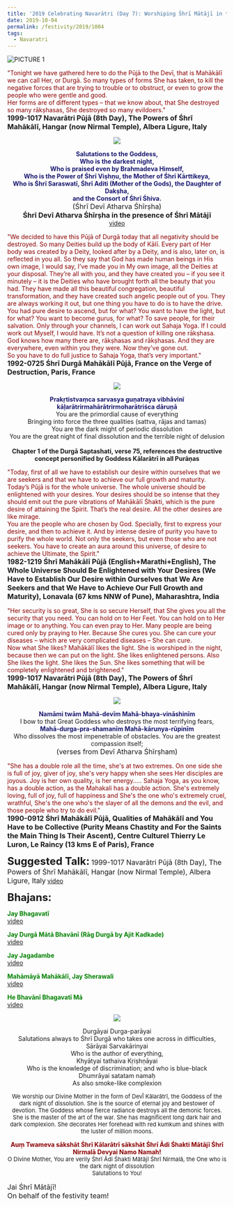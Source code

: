 ```yaml
---
title: '2019 Celebrating Navarātri (Day 7): Worshiping Śhrī Mātājī in the form of Śhrī Kālarātrī'
date: 2019-10-04
permalink: /festivity/2019/1004
tags:
  - Navaratri
---
```


![PICTURE 1](/images/image1.png)

<p>
<font color="DarkRed">"Tonight we have gathered here to do the Pūjā to the Devī, that is Mahākālī we can call Her, or Durgā. So many types of forms She has taken, to kill the negative forces that are trying to trouble or to obstruct, or even to grow the people who were gentle and good.<br>
Her forms are of different types – that we know about, that She destroyed so many rākṣhasas, She destroyed so many evildoers."</font><br>
<font size="+0"><b>1999-1017 Navarātri Pūjā (8th Day), The Powers of Śhrī Mahākālī, Hangar (now Nirmal Temple), Albera Ligure, Italy</b></font>
</p>

<div style="text-align: center"><img src="/images/image193.png" /></div>

<p style="text-align:center;">
<font color="MidNightBlue"><b>Salutations to the Goddess,<br>
Who is the darkest night,<br>
Who is praised even by Brahmadeva Himself,<br>
Who is the Power of Śhrī Viṣhṇu, the Mother of Śhrī Kārttikeya,<br>
Who is Śhrī Saraswatī, Śhrī Aditi (Mother of the Gods), the Daughter of Dakṣha,<br>
and the Consort of Śhrī Śhiva.</b></font><br>  
<font size="+0">(Śhrī Devī Atharva Śhīrṣha)<br>
<b>Śhrī Devī Atharva Śhīrṣha in the presence of Śhrī Mātājī</b></font><br>
<a href="https://seven-teams.github.io/Videos_Links.html">video</a>
</p>

<p>
<font color="DarkRed">"We decided to have this Pūjā of Durgā today that all negativity should be destroyed. So many Deities build up the body of Kālī. Every part of Her body was created by a Deity, looked after by a Deity, and is also, later on, is reflected in you all. So they say that God has made human beings in His own image, I would say, I’ve made you in My own image, all the Deities at your disposal. They’re all with you, and they have created you – if you see it minutely – it is the Deities who have brought forth all the beauty that you had. They have made all this beautiful congregation, beautiful transformation, and they have created such angelic people out of you. They are always working it out, but one thing you have to do is to have the drive. You had pure desire to ascend, but for what? You want to have the light, but for what? You want to become gurus, for what? To save people, for their salvation. Only through your channels, I can work out Sahaja Yoga. If I could work out Myself, I would have. It’s not a question of killing one rākṣhasa. God knows how many there are, rākṣhasas and rākṣhasas. And they are everywhere, even within you they were. Now they’ve gone out.<br>
So you have to do full justice to Sahaja Yoga, that’s very important."</font><br>
<font size="+0"><b>1992-0725 Śhrī Durgā Mahākālī Pūjā, France on the Verge of Destruction, Paris, France</b></font>
</p>

<div style="text-align: center"><img src="/images/image194.png" /></div>

<p style="text-align:center;">
<font color="MidNightBlue"><b>Prakṛtistvaṃca sarvasya guṇatraya vibhāvinī<br>
kāḷarātrirmahārātrirmoharātriśca dāruṇā</b></font><br>
You are the primordial cause of everything<br>
Bringing into force the three qualities (sattva, rājas and tamas)<br>
You are the dark might of periodic dissolution<br>
You are the great night of final dissolution and the terrible night of delusion<br>
<br>
<b>Chapter 1 of the Durgā Saptashati, verse 75, references the destructive concept personified by Goddess Kālarātrī in all Purāṇas</b>
</p>

<p>
<font color="DarkRed">"Today, first of all we have to establish our desire within ourselves that we are seekers and that we have to achieve our full growth and maturity. Today’s Pūjā is for the whole universe. The whole universe should be enlightened with your desires. Your desires should be so intense that they should emit out the pure vibrations of Mahākālī Śhakti, which is the pure desire of attaining the Spirit. That’s the real desire. All the other desires are like mirage.<br>
You are the people who are chosen by God. Specially, first to express your desire, and then to achieve it. And by intense desire of purity you have to purify the whole world. Not only the seekers, but even those who are not seekers. You have to create an aura around this universe, of desire to achieve the Ultimate, the Spirit."</font><br>
<font size="+0"><b>1982-1219 Śhrī Mahākālī Pūjā (English+Marathi+English), The Whole Universe Should Be Enlightened with Your Desires (We Have to Establish Our Desire within Ourselves that We Are Seekers and that We Have to Achieve Our Full Growth and Maturity), Lonavala (67 kms NNW of Pune), Maharashtra, India</b></font>
</p>

<p>
<font color="DarkRed">"Her security is so great, She is so secure Herself, that She gives you all the security that you need. You can hold on to Her Feet. You can hold on to Her image or to anything. You can even pray to Her. Many people are being cured only by praying to Her. Because She cures you. She can cure your diseases – which are very complicated diseases – She can cure.<br>
Now what She likes? Mahākālī likes the light. She is worshiped in the night, because then we can put on the light. She likes enlightened persons. Also She likes the light. She likes the Sun. She likes something that will be completely enlightened and brightened."</font><br>
<font size="+0"><b>1999-1017 Navarātri Pūjā (8th Day), The Powers of Śhrī Mahākālī, Hangar (now Nirmal Temple), Albera Ligure, Italy</b></font>
</p>

<div style="text-align: center"><img src="/images/image195.png" /></div>

<p style="text-align:center;">
<font color="MidNightBlue"><b>Namāmi twām Mahā-devīm Mahā-bhaya-vināshinīm</b></font><br>
I bow to that Great Goddess who destroys the most terrifying fears,<br>
<font color="MidNightBlue"><b>Mahā-durga-pra-shamanīm Mahā-kārunya-rūpinīm</b></font><br>
Who dissolves the most impenetrable of obstacles. You are the greatest compassion itself;<br>
<font size="+0">(verses from Devī Atharva Śhīrṣham)</font>
</p>

<p>
<font color="DarkRed">"She has a double role all the time, she's at two extremes. On one side she is full of joy, giver of joy, she's very happy when she sees Her disciples are joyous. Joy is her own quality, is her energy.....
Sahaja Yoga, as you know, has a double action, as the Mahakali has a double action. She's extremely loving, full of joy, full of happiness and She's the one who's extremely cruel, wrathful, She's the one who's the slayer of all the demons and the evil, and those people who try to do evil."</font><br>
<font size="+0"><b>1990-0912 Śhrī Mahākālī Pūjā, Qualities of Mahākālī and You Have to be Collective (Purity Means Chastity and For the Saints the Main Thing Is Their Ascent), Centre Culturel Thierry Le Luron, Le Raincy (13 kms E of Paris), France</b></font>
</p>

<font size="+2"><b>Suggested Talk:</b></font> 
<font size="+0">1999-1017 Navarātri Pūjā (8th Day), The Powers of Śhrī Mahākālī, Hangar (now Nirmal Temple), Albera Ligure, Italy</font>
<a href="https://www.youtube.com/watch?v=QwyRO5tPwsw"> video</a>

<font size="+2"><b>Bhajans:</b></font>

<p>
<font color="green"><b>Jay Bhagavatī</b></font><br>
<a href="https://www.youtube.com/watch?v=ecnk5GEJzS8"> video</a><br>
</p>

<p>
<font color="green"><b>Jay Durgā Mātā Bhavānī (Rāg Durgā by Ajit Kadkade)</b></font><br>
<a href="https://www.youtube.com/watch?v=HgN42YkSHkY">video</a>
</p>

<p>
<font color="green"><b>Jay Jagadambe</b></font><br>
<a href="https://www.youtube.com/watch?v=Mb2BG7DbhwY">video</a>
</p>
 
<p>
<font color="green"><b>Mahāmāyā Mahākālī, Jay Sherawali</b></font><br>
<a href="https://seven-teams.github.io/Videos_Links.html">video</a> 
</p>

<p>
<font color="green"><b>He Bhavānī Bhagavatī Mā</b></font><br>
<a href="https://www.youtube.com/watch?v=lA1ePxfg-Sc">video</a> 
</p>

<div style="text-align: center"><img src="/images/image196.png" /></div>

<p style="text-align:center;">
Durgāyai Durga-parāyai<br>
Salutations always to Śhrī Durgā who takes one across in difficulties,<br>
Sārāyai Sarvakārinyai<br>
Who is the author of everything,<br>
Khyātyai tathaiva Kṛiṣhṇāyai<br>
Who is the knowledge of discrimination; and who is blue-black<br>
Dhumrāyai satatam namaḥ<br>
As also smoke-like complexion<br>
</p>

<p style="text-align:center;">
<font size="-1">We worship our Divine Mother in the form of Devī̄ Kālarātrī, the Goddess of the dark night of dissolution. She is the source of eternal joy and bestower of devotion. The Goddess whose fierce radiance destroys all the demonic forces. She is the master of the art of the war. She has magnificent long dark hair and dark complexion. She decorates Her forehead with red kumkum and shines with the luster of million moons.</font>
</p>

<p style="text-align:center;">
<font color="DarkRed"><b>Auṃ Twameva sākshāt Śhrī Kālarātrī sākshāt Śhrī Ādi Śhakti Mātājī Śhrī Nirmalā Devyai Namo Namah!</b></font><br>
<font size="-1">O Divine Mother, You are verily Śhrī Ādi Śhakti Mātājī Śhrī Nirmalā, the One who is the dark night of dissolution<br>
Salutations to You!</font><br>
</p>

<p>
<font size="+0">Jai Śhrī Mātājī!<br>
On behalf of the festivity team!</font>
</p>